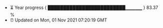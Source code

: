 - ⏳ Year progress { █████████████████████████▁▁▁▁▁ } 83.37 %
- ⏰ Updated on Mon, 01 Nov 2021 07:20:19 GMT

